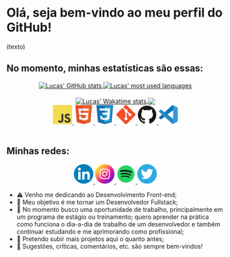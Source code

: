 # Olá, seja bem-vindo ao meu perfil do GitHub!

(texto)

## No momento, minhas estatísticas são essas:

<div align="center">
  <a href="https://github.com/xlucaspx">
    <img src="https://github-readme-stats.vercel.app/api?username=xlucaspx&hide_title=true&count_private=true&show_icons=true&theme=swift" title="Lucas' GitHub stats" align="center" max-width="40%" height="145px">
  </a>
  <a href="https://github.com/xlucaspx">
    <img src="https://github-readme-stats.vercel.app/api/top-langs/?username=xlucaspx&layout=compact&theme=swift" title="Lucas' most used languages" align="center" max-width="40%"  height="145px">
  </a>
</div>
<br>
<div align="center">
  <a href="https://github.com/xlucaspx">
    <img src="https://github-readme-stats.vercel.app/api/wakatime?username=xlucaspx&theme=swift" title="Lucas' Wakatime stats" align="center" max-width="40%" height="120px">
  </a>
  <a href="https://xlucaspx.github.io/codificador-decodificador/index.html" title="Codificador/decodificador de texto">
    <img src="https://github-readme-stats.vercel.app/api/pin/?username=xlucaspx&repo=codificador-decodificador&show_owner=true&theme=swift" align="center" max-width="40%" height="120px">
  </a>
</div>
<div align="center">
  <a href="https://github.com/xlucaspx">
    <img src="img/javascript-logo.png" title="JavaScript" width="45px" height="45px">
    <img src="img/html5-logo.png" title="HTML 5" width="45px" height="45px">
    <img src="img/css3-logo.png" title="CSS 3" width="45px" height="45px">
    <img src="img/git-logo.png" title="Git" width="45px" height="45px">
    <img src="img/github-logo.png" title="GitHub" width="45px" height="45px">
    <img src="img/vscode-logo.png" title="VS Code" width="45px" height="45px">
  </a>
</div>
<br>

## Minhas redes:

<div align="center">
  <a href="https://www.linkedin.com/in/xlucaspx/" title="Lucas da Paz | LinkedIn">
    <img src="img/logo-linkedin.png" width="45px" height="45px">
  </a>
  <a href="https://www.instagram.com/luacspaz/" title="Lucas da Paz (@luacspaz) | Instagram">
    <img src="img/logo-instagram.png" width="45px" height="45px">
  </a>
  <a href="https://open.spotify.com/user/lo78kmqfpgsqaj2o357ieys6g?si=74668b5906e9441a" title="Lucaspx | Spotify">
    <img src="img/logo-spotify.png" width="45px" height="45px">
  </a>
  <a href="https://twitter.com/luacspaz" title="Lucas da Paz (@luacspaz) | Twitter">
    <img src="img/logo-twitter.png" width="45px" height="45px">
  </a>
</div>

- ⚠️ Venho me dedicando ao Desenvolvimento Front-end;
- 🔭 Meu objetivo é me tornar um Desenvolvedor Fullstack;
- 🌱 No momento busco uma oportunidade de trabalho, principalmente em um programa de estágio ou treinamento; quero aprender na prática como funciona o dia-a-dia de trabalho de um desenvolvedor e também continuar estudando e me aprimorando como profissional;
- 🤔 Pretendo subir mais projetos aqui o quanto antes;
- 💬 Sugestões, críticas, comentários, etc. são sempre bem-vindos!